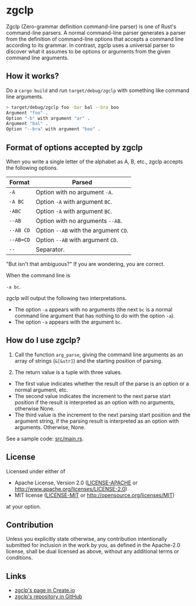 # zgclp

Zgclp (Zero-grammar definition command-line parser) is one of Rust's command-line parsers. 
A normal command-line parser generates a parser from the definition of command-line options that accepts a command line according to its grammar. In contrast, zgclp uses a universal parser to discover what it assumes to be options or arguments from the given command line arguments.

## How it works?

Do a `cargo build` and run `target/debug/zgclp` with something like command line arguments.

```sh
> target/debug/zgclp foo -bar bal --bra boo 
Argument "foo" .
Option "-b" with argument "ar" .
Argument "bal" .
Option "--bra" with argument "boo" .
```

## Format of options accepted by zgclp

When you write a single letter of the alphabet as A, B, etc., zgclp accepts the following options.

|  Format   |                Parsed                 |
| --------- | ------------------------------------- |
| `-A`      | Option with no argument `-A`.         |
| `-A BC`   | Option `-A` with argument `BC`.       |
| `-ABC`    | Option `-A` with argument `BC`.       |
| `--AB`    | Option with no arguments `--AB`.      |
| `--AB CD` | Option `--AB` with the argument `CD`. |
| `--AB=CD` | Option `--AB` with argument `CD`.     |
| `--`      | Separator.                            |

"But isn't that ambiguous?" If you are wondering, you are correct.

When the command line is

`-a bc`.

zgclp will output the following two interpretations.

* The option `-a` appears with no arguments (the next `bc` is a normal command line argument that has nothing to do with the option `-a`).
* The option `-a` appears with the argument `bc`.

## How do I use zgclp?

1. Call the function `arg_parse`, giving the command line arguments as an array of strings (`&[&str]`) and the starting position of parsing.

2. The return value is a tuple with three values. 

* The first value indicates whether the result of the parse is an option or a normal argument, etc. 
* The second value indicates the increment to the next parse start position if the result is interpreted as an option with no arguments, otherwise None. 
* The third value is the increment to the next parsing start position and the argument string, if the parsing result is interpreted as an option with arguments. Otherwise, None.

See a sample code: [src/main.rs](src/main.rs).

## License

Licensed under either of

 * Apache License, Version 2.0
   ([LICENSE-APACHE](LICENSE-APACHE) or http://www.apache.org/licenses/LICENSE-2.0)
 * MIT license
   ([LICENSE-MIT](LICENSE-MIT) or http://opensource.org/licenses/MIT)

at your option.

## Contribution

Unless you explicitly state otherwise, any contribution intentionally submitted
for inclusion in the work by you, as defined in the Apache-2.0 license, shall be
dual licensed as above, without any additional terms or conditions.

## Links

* [zgclp's page in Create.io](https://crates.io/crates/zgclp)
* [zgclp's repository in GitHub](https://github.com/tos-kamiya/zgclp)
